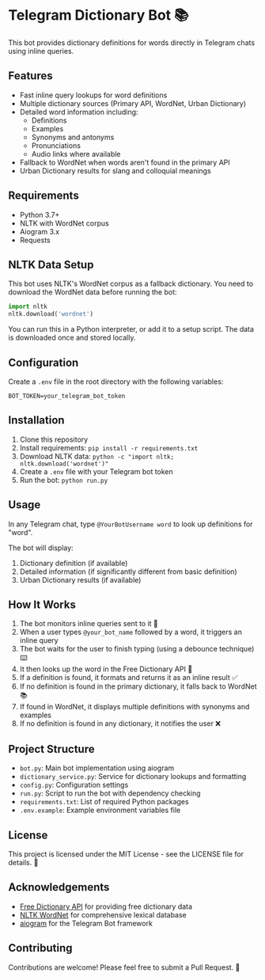 # Telegram Dictionary Bot 📚

This bot provides dictionary definitions for words directly in Telegram chats using inline queries.

## Features

- Fast inline query lookups for word definitions
- Multiple dictionary sources (Primary API, WordNet, Urban Dictionary)
- Detailed word information including:
  - Definitions
  - Examples
  - Synonyms and antonyms
  - Pronunciations
  - Audio links where available
- Fallback to WordNet when words aren't found in the primary API
- Urban Dictionary results for slang and colloquial meanings

## Requirements

- Python 3.7+
- NLTK with WordNet corpus
- Aiogram 3.x
- Requests

## NLTK Data Setup

This bot uses NLTK's WordNet corpus as a fallback dictionary. You need to download the WordNet data before running the bot:

```python
import nltk
nltk.download('wordnet')
```

You can run this in a Python interpreter, or add it to a setup script. The data is downloaded once and stored locally.

## Configuration

Create a `.env` file in the root directory with the following variables:

```
BOT_TOKEN=your_telegram_bot_token
```

## Installation

1. Clone this repository
2. Install requirements: `pip install -r requirements.txt`
3. Download NLTK data: `python -c "import nltk; nltk.download('wordnet')"`
4. Create a `.env` file with your Telegram bot token
5. Run the bot: `python run.py`

## Usage

In any Telegram chat, type `@YourBotUsername word` to look up definitions for "word".

The bot will display:

1. Dictionary definition (if available)
2. Detailed information (if significantly different from basic definition)
3. Urban Dictionary results (if available)

## How It Works

1. The bot monitors inline queries sent to it 📡
2. When a user types `@your_bot_name` followed by a word, it triggers an inline query
3. The bot waits for the user to finish typing (using a debounce technique) ⌨️
4. It then looks up the word in the Free Dictionary API 🔎
5. If a definition is found, it formats and returns it as an inline result ✅
6. If no definition is found in the primary dictionary, it falls back to WordNet 📚
7. If found in WordNet, it displays multiple definitions with synonyms and examples
8. If no definition is found in any dictionary, it notifies the user ❌

## Project Structure

- `bot.py`: Main bot implementation using aiogram
- `dictionary_service.py`: Service for dictionary lookups and formatting
- `config.py`: Configuration settings
- `run.py`: Script to run the bot with dependency checking
- `requirements.txt`: List of required Python packages
- `.env.example`: Example environment variables file

## License

This project is licensed under the MIT License - see the LICENSE file for details. 📜

## Acknowledgements

- [Free Dictionary API](https://dictionaryapi.dev/) for providing free dictionary data
- [NLTK WordNet](https://www.nltk.org/howto/wordnet.html) for comprehensive lexical database
- [aiogram](https://docs.aiogram.dev/) for the Telegram Bot framework

## Contributing

Contributions are welcome! Please feel free to submit a Pull Request. 🤝
